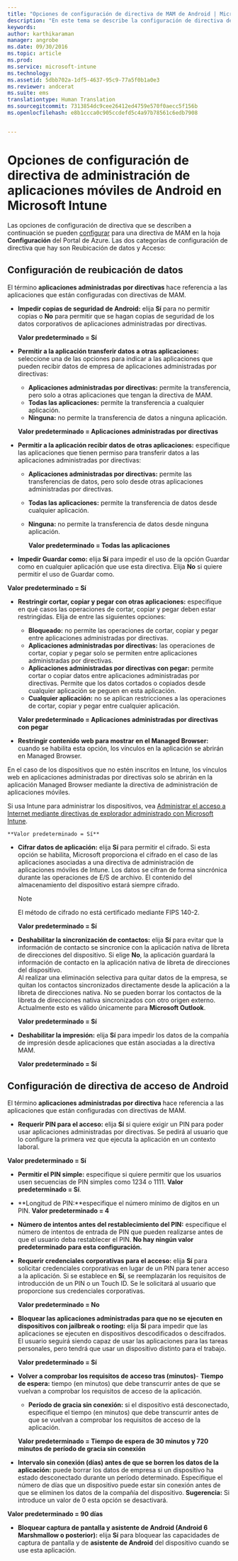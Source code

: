 ```yaml
---
title: "Opciones de configuración de directiva de MAM de Android | Microsoft Intune"
description: "En este tema se describe la configuración de directiva de administración de aplicaciones móviles para dispositivos Android."
keywords: 
author: karthikaraman
manager: angrobe
ms.date: 09/30/2016
ms.topic: article
ms.prod: 
ms.service: microsoft-intune
ms.technology: 
ms.assetid: 5dbb702a-1df5-4637-95c9-77a5f0b1a0e3
ms.reviewer: andcerat
ms.suite: ems
translationtype: Human Translation
ms.sourcegitcommit: 7313854dc9cee26412ed4759e570f0aecc5f156b
ms.openlocfilehash: e8b1ccca0c905ccdefd5c4a97b78561c6edb7908


---
```


# Opciones de configuración de directiva de administración de aplicaciones móviles de Android en Microsoft Intune
Las opciones de configuración de directiva que se describen a continuación se pueden [configurar](create-and-deploy-mobile-app-management-policies-with-microsoft-intune.md) para una directiva de MAM en la hoja **Configuración** del Portal de Azure.
Las dos categorías de configuración de directiva que hay son Reubicación de datos y Acceso:

##  Configuración de reubicación de datos
El término **aplicaciones administradas por directivas** hace referencia a las aplicaciones que están configuradas con directivas de MAM.
- **Impedir copias de seguridad de Android:** elija **Sí** para no permitir copias o **No** para permitir que se hagan copias de seguridad de los datos corporativos de aplicaciones administradas por directivas.

  **Valor predeterminado = Sí**
- **Permitir a la aplicación transferir datos a otras aplicaciones:** seleccione una de las opciones para indicar a las aplicaciones que pueden recibir datos de empresa de aplicaciones administradas por directivas:
  -   **Aplicaciones administradas por directivas:** permite la transferencia, pero solo a otras aplicaciones que tengan la directiva de MAM.
  -   **Todas las aplicaciones:** permite la transferencia a cualquier aplicación.
  -   **Ninguna:** no permite la transferencia de datos a ninguna aplicación.

  **Valor predeterminado = Aplicaciones administradas por directivas**
- **Permitir a la aplicación recibir datos de otras aplicaciones:** especifique las aplicaciones que tienen permiso para transferir datos a las aplicaciones administradas por directivas:
  -   **Aplicaciones administradas por directivas:** permite las transferencias de datos, pero solo desde otras aplicaciones administradas por directivas.
  -   **Todas las aplicaciones:** permite la transferencia de datos desde cualquier aplicación.
  -   **Ninguna:** no permite la transferencia de datos desde ninguna aplicación.

      **Valor predeterminado = Todas las aplicaciones**

-   **Impedir Guardar como:** elija **Sí** para impedir el uso de la opción Guardar como en cualquier aplicación que use esta directiva. Elija **No** si quiere permitir el uso de Guardar como.

  **Valor predeterminado = Sí**
- **Restringir cortar, copiar y pegar con otras aplicaciones:** especifique en qué casos las operaciones de cortar, copiar y pegar deben estar restringidas. Elija de entre las siguientes opciones:
  -   **Bloqueado:** no permite las operaciones de cortar, copiar y pegar entre aplicaciones administradas por directivas.
  -   **Aplicaciones administradas por directivas:** las operaciones de cortar, copiar y pegar solo se permiten entre aplicaciones administradas por directivas.
  -   **Aplicaciones administradas por directivas con pegar:** permite cortar o copiar datos entre aplicaciones administradas por directivas. Permite que los datos cortados o copiados desde cualquier aplicación se peguen en esta aplicación.
  -   **Cualquier aplicación:** no se aplican restricciones a las operaciones de cortar, copiar y pegar entre cualquier aplicación.

    **Valor predeterminado = Aplicaciones administradas por directivas con pegar**
-   **Restringir contenido web para mostrar en el Managed Browser:** cuando se habilita esta opción, los vínculos en la aplicación se abrirán en Managed Browser.

  En el caso de los dispositivos que no estén inscritos en Intune, los vínculos web en aplicaciones administradas por directivas solo se abrirán en la aplicación Managed Browser mediante la directiva de administración de aplicaciones móviles.

  Si usa Intune para administrar los dispositivos, vea [Administrar el acceso a Internet mediante directivas de explorador administrado con Microsoft Intune](manage-internet-access-using-managed-browser-policies.md).

    **Valor predeterminado = Sí**
- **Cifrar datos de aplicación:** elija **Sí** para permitir el cifrado. Si esta opción se habilita, Microsoft proporciona el cifrado en el caso de las aplicaciones asociadas a una directiva de administración de aplicaciones móviles de Intune. Los datos se cifran de forma sincrónica durante las operaciones de E/S de archivo. El contenido del almacenamiento del dispositivo estará siempre cifrado.
  >[!NOTE]
  >El método de cifrado no está certificado mediante FIPS 140-2.

  **Valor predeterminado = Sí**

- **Deshabilitar la sincronización de contactos:** elija **Sí** para evitar que la información de contacto se sincronice con la aplicación nativa de libreta de direcciones del dispositivo. Si elige **No**, la aplicación guardará la información de contacto en la aplicación nativa de libreta de direcciones del dispositivo.<br/>Al realizar una eliminación selectiva para quitar datos de la empresa, se quitan los contactos sincronizados directamente desde la aplicación a la libreta de direcciones nativa. No se pueden borrar los contactos de la libreta de direcciones nativa sincronizados con otro origen externo. Actualmente esto es válido únicamente para **Microsoft Outlook**.

  **Valor predeterminado = Sí**
- **Deshabilitar la impresión:** elija **Sí** para impedir los datos de la compañía de impresión desde aplicaciones que están asociadas a la directiva MAM.

  **Valor predeterminado = Sí**

##  Configuración de directiva de acceso de Android
El término **aplicaciones administradas por directiva** hace referencia a las aplicaciones que están configuradas con directivas de MAM.

- **Requerir PIN para el acceso:** elija **Sí** si quiere exigir un PIN para poder usar aplicaciones administradas por directivas. Se pedirá al usuario que lo configure la primera vez que ejecuta la aplicación en un contexto laboral.

 **Valor predeterminado = Sí**

 -  **Permitir el PIN simple:** especifique si quiere permitir que los usuarios usen secuencias de PIN simples como 1234 o 1111. **Valor predeterminado = Sí**.
 - **Longitud de PIN:**especifique el número mínimo de dígitos en un PIN. **Valor predeterminado = 4**
 - **Número de intentos antes del restablecimiento del PIN:** especifique el número de intentos de entrada de PIN que pueden realizarse antes de que el usuario deba restablecer el PIN. **No hay ningún valor predeterminado para esta configuración.**
- **Requerir credenciales corporativas para el acceso:** elija **Sí** para solicitar credenciales corporativas en lugar de un PIN para tener acceso a la aplicación.  Si se establece en **Sí**, se reemplazarán los requisitos de introducción de un PIN o un Touch ID.  Se le solicitará al usuario que proporcione sus credenciales corporativas.

  **Valor predeterminado = No**
- **Bloquear las aplicaciones administradas para que no se ejecuten en dispositivos con jailbreak o rooting:** elija **Sí** para impedir que las aplicaciones se ejecuten en dispositivos descodificados o descifrados. El usuario seguirá siendo capaz de usar las aplicaciones para las tareas personales, pero tendrá que usar un dispositivo distinto para el trabajo.

  **Valor predeterminado = Sí**
- **Volver a comprobar los requisitos de acceso tras (minutos)**-   **Tiempo de espera:** tiempo (en minutos) que debe transcurrir antes de que se vuelvan a comprobar los requisitos de acceso de la aplicación.
  -   **Período de gracia sin conexión:** si el dispositivo está desconectado, especifique el tiempo (en minutos) que debe transcurrir antes de que se vuelvan a comprobar los requisitos de acceso de la aplicación.

    **Valor predeterminado = Tiempo de espera de 30 minutos y 720 minutos de período de gracia sin conexión**

-   **Intervalo sin conexión (días) antes de que se borren los datos de la aplicación:** puede borrar los datos de empresa si un dispositivo ha estado desconectado durante un período determinado.  Especifique el número de días que un dispositivo puede estar sin conexión antes de que se eliminen los datos de la compañía del dispositivo. **Sugerencia:** Si introduce un valor de 0 esta opción se desactivará.

  **Valor predeterminado = 90 días**
- **Bloquear captura de pantalla y asistente de Android (Android 6 Marshmallow o posterior):** elija **Sí** para bloquear las capacidades de captura de pantalla y de **asistente de Android** del dispositivo cuando se use esta aplicación.



<!--HONumber=Oct16_HO2-->


